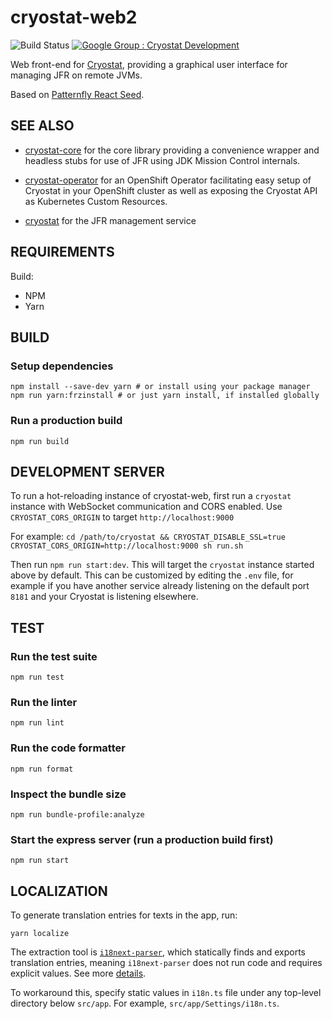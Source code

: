 # cryostat-web2

![Build Status](https://github.com/cryostatio/cryostat-web/actions/workflows/ci.yaml/badge.svg)
[![Google Group : Cryostat Development](https://img.shields.io/badge/Google%20Group-Cryostat%20Development-blue.svg)](https://groups.google.com/g/cryostat-development)

Web front-end for [Cryostat](https://github.com/cryostatio/cryostat), providing a graphical user interface for managing JFR on remote JVMs.

Based on [Patternfly React Seed](https://github.com/patternfly/patternfly-react-seed).

## SEE ALSO

* [cryostat-core](https://github.com/cryostatio/cryostat-core) for
the core library providing a convenience wrapper and headless stubs for use of
JFR using JDK Mission Control internals.

* [cryostat-operator](https://github.com/cryostatio/cryostat-operator)
for an OpenShift Operator facilitating easy setup of Cryostat in your OpenShift
cluster as well as exposing the Cryostat API as Kubernetes Custom Resources.

* [cryostat](https://github.com/cryostatio/cryostat) for the JFR management service


## REQUIREMENTS
Build:
- NPM
- Yarn

## BUILD

### Setup dependencies

```
npm install --save-dev yarn # or install using your package manager
npm run yarn:frzinstall # or just yarn install, if installed globally
```

### Run a production build

```
npm run build
```


## DEVELOPMENT SERVER

To run a hot-reloading instance of cryostat-web, first run a `cryostat` instance with WebSocket communication and CORS enabled. Use `CRYOSTAT_CORS_ORIGIN` to target `http://localhost:9000`

For example:
`cd /path/to/cryostat && CRYOSTAT_DISABLE_SSL=true CRYOSTAT_CORS_ORIGIN=http://localhost:9000 sh run.sh`

Then run `npm run start:dev`. This will target the `cryostat` instance started above by default. This can be customized by editing the `.env` file, for example if you have another service already listening on the default port `8181` and your Cryostat is listening elsewhere.

## TEST


### Run the test suite
```
npm run test
```

### Run the linter
```
npm run lint
```

### Run the code formatter
```
npm run format
```

### Inspect the bundle size
```
npm run bundle-profile:analyze
```

### Start the express server (run a production build first)
```
npm run start
```

## LOCALIZATION

To generate translation entries for texts in the app, run:

```
yarn localize
```

The extraction tool is [`i18next-parser`](https://www.npmjs.com/package/i18next-parser), which statically finds and exports translation entries, meaning `i18next-parser` does not run code and requires explicit values. See more [details](https://github.com/i18next/i18next-parser#caveats
).

To workaround this, specify static values in `i18n.ts` file under any top-level directory below `src/app`. For example, `src/app/Settings/i18n.ts`.
